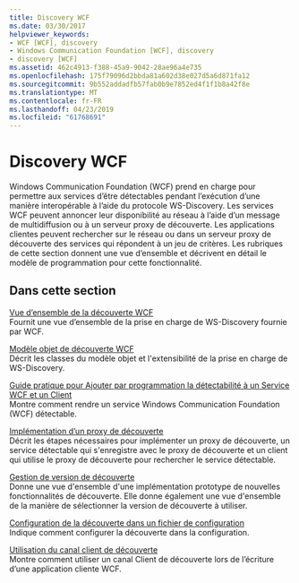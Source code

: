 ```yaml
---
title: Discovery WCF
ms.date: 03/30/2017
helpviewer_keywords:
- WCF [WCF], discovery
- Windows Communication Foundation [WCF], discovery
- discovery [WCF]
ms.assetid: 462c4913-f388-45a9-9042-28ae96a4e735
ms.openlocfilehash: 175f79096d2bbda81a602d38e027d5a6d871fa12
ms.sourcegitcommit: 9b552addadfb57fab0b9e7852ed4f1f1b8a42f8e
ms.translationtype: MT
ms.contentlocale: fr-FR
ms.lasthandoff: 04/23/2019
ms.locfileid: "61768691"
---
```

# <a name="wcf-discovery"></a>Discovery WCF
Windows Communication Foundation (WCF) prend en charge pour permettre aux services d’être détectables pendant l’exécution d’une manière interopérable à l’aide du protocole WS-Discovery. Les services WCF peuvent annoncer leur disponibilité au réseau à l’aide d’un message de multidiffusion ou à un serveur proxy de découverte. Les applications clientes peuvent rechercher sur le réseau ou dans un serveur proxy de découverte des services qui répondent à un jeu de critères. Les rubriques de cette section donnent une vue d’ensemble et décrivent en détail le modèle de programmation pour cette fonctionnalité.  
  
## <a name="in-this-section"></a>Dans cette section  
 [Vue d’ensemble de la découverte WCF](../../../../docs/framework/wcf/feature-details/wcf-discovery-overview.md)  
 Fournit une vue d’ensemble de la prise en charge de WS-Discovery fournie par WCF.  
  
 [Modèle objet de découverte WCF](../../../../docs/framework/wcf/feature-details/wcf-discovery-object-model.md)  
 Décrit les classes du modèle objet et l'extensibilité de la prise en charge de WS-Discovery.  
  
 [Guide pratique pour Ajouter par programmation la détectabilité à un Service WCF et un Client](../../../../docs/framework/wcf/feature-details/how-to-programmatically-add-discoverability-to-a-wcf-service-and-client.md)  
 Montre comment rendre un service Windows Communication Foundation (WCF) détectable.  
  
 [Implémentation d’un proxy de découverte](../../../../docs/framework/wcf/feature-details/implementing-a-discovery-proxy.md)  
 Décrit les étapes nécessaires pour implémenter un proxy de découverte, un service détectable qui s'enregistre avec le proxy de découverte et un client qui utilise le proxy de découverte pour rechercher le service détectable.  
  
 [Gestion de version de découverte](../../../../docs/framework/wcf/feature-details/discovery-versioning.md)  
 Donne une vue d'ensemble d'une implémentation prototype de nouvelles fonctionnalités de découverte. Elle donne également une vue d'ensemble de la manière de sélectionner la version de découverte à utiliser.  
  
 [Configuration de la découverte dans un fichier de configuration](../../../../docs/framework/wcf/feature-details/configuring-discovery-in-a-configuration-file.md)  
 Indique comment configurer la découverte dans la configuration.  
  
 [Utilisation du canal client de découverte](../../../../docs/framework/wcf/feature-details/using-the-discovery-client-channel.md)  
 Montre comment utiliser un canal Client de découverte lors de l’écriture d’une application cliente WCF.
